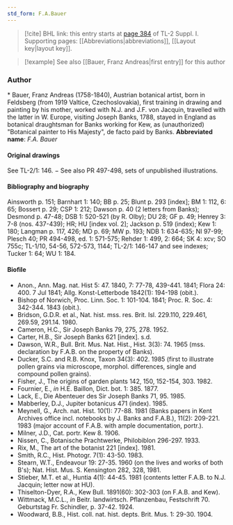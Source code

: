 ```yaml
---
std_form: F.A.Bauer
---
```


> [!cite] BHL link: this entry starts at [page 384](https://www.biodiversitylibrary.org/page/33265111) of TL-2 Suppl. I.
> Supporting pages: [[Abbreviations|abbreviations]], [[Layout key|layout key]].

> [!example] See also [[Bauer, Franz Andreas|first entry]] for this author

### Author

\* Bauer, Franz Andreas (1758-1840), Austrian botanical artist, born in Feldsberg (from 1919 Valtice, Czechoslovakia), first training in drawing and painting by his mother, worked with N.J. and J.F. von Jacquin, travelled with the latter in W. Europe, visiting Joseph Banks, 1788, stayed in England as botanical draughtsman for Banks working for Kew, as (unauthorized) "Botanical painter to His Majesty", de facto paid by Banks. 
**Abbreviated name**: *F.A. Bauer*

#### Original drawings

See TL-2/1: 146. − See also PR 497-498, sets of unpublished illustrations.

#### Bibliography and biography

Ainsworth p. 151; Barnhart 1: 140; BB p. 25; Blunt p. 293 \[index\]; BM 1: 112, 6: 65; Bossert p. 29; CSP 1: 212; Dawson p. 40 (2 letters from Banks); Desmond p. 47-48; DSB 1: 520-521 (by R. Olby); DU 28; GF p. 49; Henrey 3: 7-8 (nos. 437-439); HR; HU \[index vol. 2\]; Jackson p. 519 (index); Kew 1: 180; Langman p. 117, 426; MD p. 69; MW p. 193; NDB 1: 634-635; NI 97-99; Plesch 40; PR 494-498, ed. 1: 571-575; Rehder 1: 499, 2: 664; SK 4: xcv; SO 755c; TL-1/10, 54-56, 572-573, 1144; TL-2/1: 146-147 and see indexes; Tucker 1: 64; WU 1: 184.

#### Biofile

- Anon., Ann. Mag. nat. Hist 5: 47. 1840, 7: 77-78, 439-441. 1841; Flora 24: 400. 7 Jul 1841; Allg. Konst-Letterbode 1842(1): 194-198 (obit.).
- Bishop of Norwich, Proc. Linn. Soc. 1: 101-104. 1841; Proc. R. Soc. 4: 342-344. 1843 (obit.).
- Bridson, G.D.R. et al., Nat. hist. mss. res. Brit. Isl. 229.110, 229.461, 269.59, 291.14. 1980.
- Cameron, H.C., Sir Joseph Banks 79, 275, 278. 1952.
- Carter, H.B., Sir Joseph Banks 621 \[index\]. s.d.
- Dawson, W.R., Bull. Brit. Mus. Nat. Hist., Hist. 3(3): 74. 1965 (mss. declaration by F.A.B. on the property of Banks).
- Ducker, S.C. and R.B. Knox, Taxon 34(3): 402. 1985 (first to illustrate pollen grains via microscope, morphol. differences, single and compound pollen grains).
- Fisher, J., The origins of garden plants 142, 150, 152-154, 303. 1982.
- Fournier, E., *in* H.E. Baillon, Dict. bot. 1: 385. 1877.
- Lack, E., Die Abenteuer des Sir Joseph Banks 71, 95. 1985.
- Mabberley, D.J., Jupiter botanicus 471 (index). 1985.
- Meynell, G., Arch. nat. Hist. 10(1): 77-88. 1981 (Banks papers in Kent Archives office incl. notebooks by J. Banks and F.A.B.), 11(2): 209-221. 1983 (major account of F.A.B. with ample documentation, portr.).
- Milner, J.D., Cat. portr. Kew 8. 1906.
- Nissen, C., Botanische Prachtwerke, Philobiblon 296-297. 1933.
- Rix, M., The art of the botanist 221 \[index\]. 1981.
- Smith, R.C., Hist. Photogr. 7(1): 43-50. 1983.
- Stearn, W.T., Endeavour 19: 27-35. 1960 (on the lives and works of both B's); Nat. Hist. Mus. S. Kensington 282, 328, 1981.
- Stieber, M.T. et al., Huntia 4(1): 44-45. 1981 (contents letter F.A.B. to N.J. Jacquin; letter now at HU).
- Thiselton-Dyer, R.A., Kew Bull. 1891(60): 302-303 (on F.A.B. and Kew).
- Wittmack, M.C.L., *in* Beitr. landwirtsch. Pflanzenbau, Festschrift 70. Geburtstag Fr. Schindler, p. 37-42. 1924.
- Woodward, B.B., Hist. coll. nat. hist. depts. Brit. Mus. 1: 29-30. 1904.

